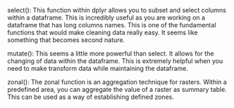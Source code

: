  select(): This function within dplyr allows you to subset and select columns within
 a dataframe. This is incredibly useful as you are working on a dataframe that has long
 columns names. This is one of the fundamental functions that would make cleaning data
 really easy. It seems like something that becomes second nature. 
 
 mutate(): This seems a little more powerful than select. It allows for the changing
 of data within the dataframe. This is extremely helpful when you need to make transform
 data while maintaining the dataframe. 
 
 zonal(): The zonal function is an aggregation technique for rasters. Within a predefined
 area, you can aggregate the value of a raster as summary table. This can be used as a 
 way of establishing defined zones. 